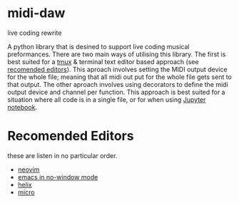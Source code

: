 # midi-daw

  live coding rewrite

A python library that is desined to support live coding musical preformances. There are two main ways of utilising this library. The first is best suited for a [tmux](https://github.com/tmux/tmux/wiki) & terminal text editor based approach (see [recomended editors](#recomended-editors)). This aproach involves setting the MIDI output device for the whole file; meaning that all midi out put for the whole file gets sent to that output. The other aproach involves using decorators to define the midi output device and channel per function. This approach is best suited for a situation where all code is in a single file, or for when using [Jupyter notebook](https://jupyter.org/).

# Recomended Editors

these are listen in no particular order.

- [neovim](https://neovim.io/)
- [emacs in no-window mode](https://www.gnu.org/software/emacs/manual/html_node/emacs/Initial-Options.html#index-_002d_002dno_002dwindow_002dsystem)
- [helix](https://helix-editor.com/)
- [micro](https://micro-editor.github.io/)
